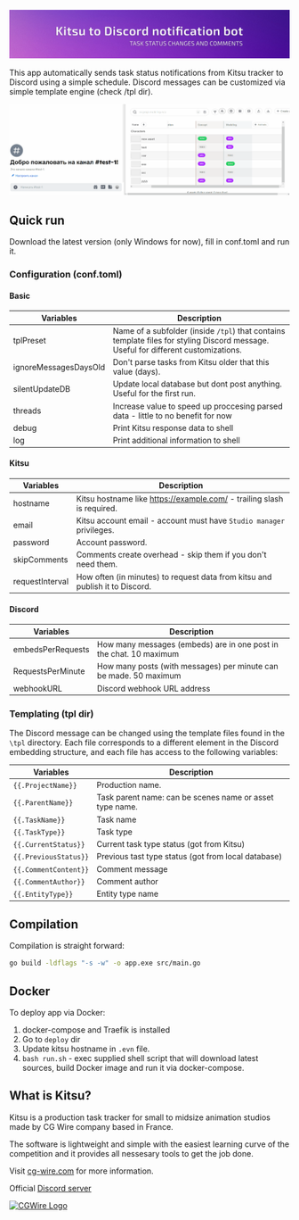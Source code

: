![Kitsu (CGWire) automatic notifications to Discord](https://raw.githubusercontent.com/keshon/assets/main/kitsu-to-discord-task-notification/header.jpeg)

This app automatically sends task status notifications from Kitsu tracker to Discord using a simple schedule. Discord messages can be customized via simple template engine (check /tpl dir).

<kbd>![# Demo](https://raw.githubusercontent.com/keshon/assets/main/kitsu-to-discord-task-notification/demo.gif)</kbd>


## Quick run
Download the latest version (only Windows for now), fill in conf.toml and run it.

### Configuration (conf.toml)
#### Basic
| Variables | Description |
| - | - |
|tplPreset| Name of a subfolder (inside `/tpl`) that contains template files for styling Discord message. Useful for different customizations.
| ignoreMessagesDaysOld | Don't parse tasks from Kitsu older that this value (days). |
| silentUpdateDB | Update local database but dont post anything. Useful for the first run. |
| threads | Increase value to speed up proccesing parsed data - little to no benefit for now |
| debug | Print Kitsu response data to shell |
| log | Print additional information to shell |
#### Kitsu
| Variables | Description |
| - | - |
| hostname | Kitsu hostname like https://example.com/ - trailing slash is required. |
| email | Kitsu account email - account must have `Studio manager` privileges. |
| password | Account password. |
| skipComments | Comments create overhead - skip them if you don't need them. |
| requestInterval | How often (in minutes) to request data from kitsu and publish it to Discord. |
#### Discord
| Variables | Description |
| - | - |
| embedsPerRequests | How many messages (embeds) are in one post in the chat. 10 maximum |
| RequestsPerMinute | How many posts (with messages) per minute can be made. 50 maximum |
| webhookURL | Discord webhook URL address |

### Templating (tpl dir)
The Discord message can be changed using the template files found in the `\tpl` directory.
Each file corresponds to a different element in the Discord embedding structure, and each file has access to the following variables:

| Variables | Description |
| - | - |
| `{{.ProjectName}}` | Production name. |
| `{{.ParentName}}` | Task parent name: can be scenes name or asset type name. |
| `{{.TaskName}}` | Task name |
| `{{.TaskType}}` | Task type |
| `{{.CurrentStatus}}` | Current task type status (got from Kitsu) |
| `{{.PreviousStatus}}` | Previous tast type status (got from local database) |
| `{{.CommentContent}}` | Comment message |
| `{{.CommentAuthor}}` | Comment author |
| `{{.EntityType}}` | Entity type name |

## Compilation
Compilation is straight forward: 
```bash
go build -ldflags "-s -w" -o app.exe src/main.go
```
## Docker
To deploy app via Docker:
1. docker-compose and Traefik is installed
2. Go to `deploy` dir
3. Update kitsu hostname in `.evn` file.
4. `bash run.sh` - exec supplied shell script that will download latest sources, build Docker image and run it via docker-compose.

## What is Kitsu?
Kitsu is a production task tracker for small to midsize animation studios made by CG Wire company based in France.

The software is lightweight and simple with the easiest learning curve of the competition and it provides all nessesary tools to get the job done.

Visit [cg-wire.com](https://cg-wire.com) for more information.

Official [Discord server](https://discord.com/invite/VbCxtKN)

[![CGWire Logo](https://zou.cg-wire.com/cgwire.png)](https://cgwire.com)
